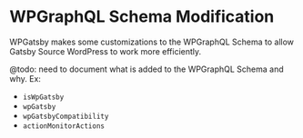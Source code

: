 # WPGraphQL Schema Modification

WPGatsby makes some customizations to the WPGraphQL Schema to allow Gatsby Source WordPress to work
more efficiently. 

@todo: need to document what is added to the WPGraphQL Schema and why. Ex:

- `isWpGatsby`
- `wpGatsby`
- `wpGatsbyCompatibility`
- `actionMonitorActions`
